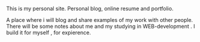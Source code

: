 
This is my personal site. Personal blog, online resume and portfolio.

A place where i will blog and share examples of my work with other people. There will be some notes about me and my studying in WEB-development . I build it for myself , for expierence.

<!-- Maybe later  -->

<!-- Things you may want to cover:

* Ruby version

* System dependencies

* Configuration

* Database creation

* Database initialization

* How to run the test suite

* Services (job queues, cache servers, search engines, etc.)

* Deployment instructions

 -->